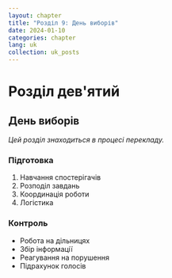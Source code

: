 ```yaml
---
layout: chapter
title: "Розділ 9: День виборів"
date: 2024-01-10
categories: chapter
lang: uk
collection: uk_posts
---
```


# Розділ дев'ятий

## День виборів

*Цей розділ знаходиться в процесі перекладу.*

### Підготовка

1. Навчання спостерігачів
2. Розподіл завдань
3. Координація роботи
4. Логістика

### Контроль

- Робота на дільницях
- Збір інформації
- Реагування на порушення
- Підрахунок голосів 